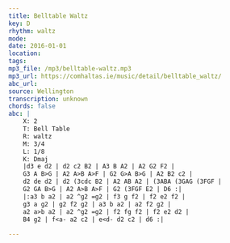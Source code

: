 ```yaml
---
title: Belltable Waltz
key: D
rhythm: waltz
mode: 
date: 2016-01-01
location:
tags: 
mp3_file: /mp3/belltable-waltz.mp3
mp3_url: https://comhaltas.ie/music/detail/belltable_waltz/
abc_url: 
source: Wellington
transcription: unknown
chords: false
abc: |
    X: 2
    T: Bell Table
    R: waltz
    M: 3/4
    L: 1/8
    K: Dmaj
    |d3 e d2 | d2 c2 B2 | A3 B A2 | A2 G2 F2 |
    G3 A B>G | A2 A>B A>F | G2 G>A B>G | A2 B2 c2 |
    d2 de d2 | d2 (3cdc B2 | A2 AB A2 | (3ABA (3GAG (3FGF |
    G2 GA B>G | A2 A>B A>F | G2 (3FGF E2 | D6 :|
    |:a3 b a2 | a2 ^g2 =g2 | f3 g f2 | f2 e2 f2 |
    g3 a g2 | g2 f2 g2 | a3 b a2 | a2 f2 g2 |
    a2 a>b a2 | a2 ^g2 =g2 | f2 fg f2 | f2 e2 d2 |
    B4 g2 | f<a- a2 c2 | e<d- d2 c2 | d6 :|
    
---
```


